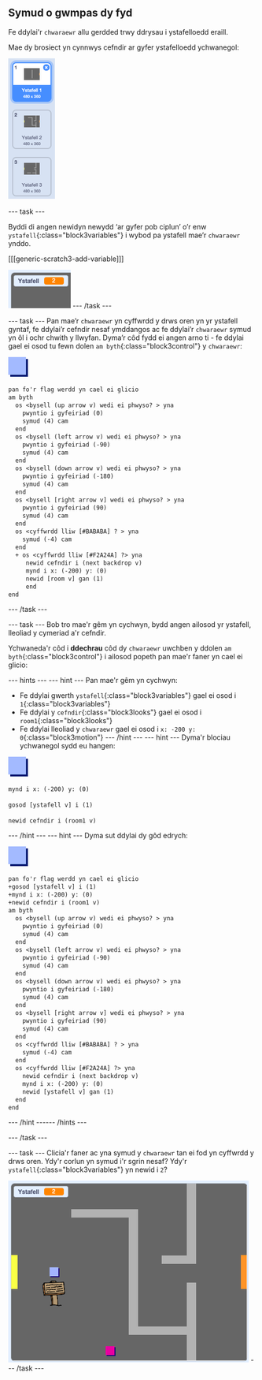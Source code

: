 ## Symud o gwmpas dy fyd

Fe ddylai'r `chwaraewr` allu gerdded trwy ddrysau i ystafelloedd eraill.

Mae dy brosiect yn cynnwys cefndir ar gyfer ystafelloedd ychwanegol:

![sgrinlun](images/world-backdrops.png)

--- task ---

Byddi di angen newidyn newydd ‘ar gyfer pob ciplun’ o’r enw `ystafell`{:class="block3variables"} i wybod pa ystafell mae’r `chwaraewr` ynddo.

[[[generic-scratch3-add-variable]]]

![sgrinlun](images/world-room.png) --- /task ---

--- task --- Pan mae’r `chwaraewr` yn cyffwrdd y drws oren yn yr ystafell gyntaf, fe ddylai’r cefndir nesaf ymddangos ac fe ddylai’r `chwaraewr` symud yn ôl i ochr chwith y llwyfan. Dyma’r côd fydd ei angen arno ti - fe ddylai gael ei osod tu fewn dolen `am byth`{:class="block3control"} y `chwaraewr`:

![chwaraewr](images/player.png)

```blocks3
pan fo'r flag werdd yn cael ei glicio
am byth 
  os <bysell (up arrow v) wedi ei phwyso? > yna 
    pwyntio i gyfeiriad (0)
    symud (4) cam
  end
  os <bysell (left arrow v) wedi ei phwyso? > yna 
    pwyntio i gyfeiriad (-90)
    symud (4) cam
  end
  os <bysell (down arrow v) wedi ei phwyso? > yna 
    pwyntio i gyfeiriad (-180)
    symud (4) cam
  end
  os <bysell [right arrow v] wedi ei phwyso? > yna 
    pwyntio i gyfeiriad (90)
    symud (4) cam
  end
  os <cyffwrdd lliw [#BABABA] ? > yna 
    symud (-4) cam
  end
  + os <cyffwrdd lliw [#F2A24A] ?> yna 
     newid cefndir i (next backdrop v)
     mynd i x: (-200) y: (0)
     newid [room v] gan (1)
     end
end
```

--- /task ---

--- task --- Bob tro mae'r gêm yn cychwyn, bydd angen ailosod yr ystafell, lleoliad y cymeriad a'r cefndir.

Ychwaneda'r côd i **ddechrau** côd dy `chwaraewr` uwchben y ddolen `am byth`{:class="block3control"} i ailosod popeth pan mae'r faner yn cael ei glicio:

--- hints ---
 --- hint --- Pan mae'r gêm yn cychwyn:

+ Fe ddylai gwerth `ystafell`{:class="block3variables"} gael ei osod i `1`{:class="block3variables"}
+ Fe ddylai y `cefndir`{:class="block3looks"} gael ei osod i `room1`{:class="block3looks"}
+ Fe ddylai lleoliad y `chwaraewr` gael ei osod i `x: -200 y: 0`{:class="block3motion"}
--- /hint ---
 --- hint --- Dyma'r blociau ychwanegol sydd eu hangen:

![chwaraewr](images/player.png)

```blocks3
mynd i x: (-200) y: (0)

gosod [ystafell v] i (1)

newid cefndir i (room1 v)
```

--- /hint --- --- hint --- Dyma sut ddylai dy gôd edrych:

![chwaraewr](images/player.png)

```blocks3
pan fo'r flag werdd yn cael ei glicio
+gosod [ystafell v] i (1)
+mynd i x: (-200) y: (0)
+newid cefndir i (room1 v)
am byth 
  os <bysell (up arrow v) wedi ei phwyso? > yna 
    pwyntio i gyfeiriad (0)
    symud (4) cam
  end
  os <bysell (left arrow v) wedi ei phwyso? > yna 
    pwyntio i gyfeiriad (-90)
    symud (4) cam
  end
  os <bysell (down arrow v) wedi ei phwyso? > yna 
    pwyntio i gyfeiriad (-180)
    symud (4) cam
  end
  os <bysell [right arrow v] wedi ei phwyso? > yna 
    pwyntio i gyfeiriad (90)
    symud (4) cam
  end
  os <cyffwrdd lliw [#BABABA] ? > yna 
    symud (-4) cam
  end
  os <cyffwrdd lliw [#F2A24A] ?> yna 
    newid cefndir i (next backdrop v)
    mynd i x: (-200) y: (0)
    newid [ystafell v] gan (1)
  end
end
```

--- /hint ------ /hints ---

--- /task ---

--- task --- Clicia'r faner ac yna symud y `chwaraewr` tan ei fod yn cyffwrdd y drws oren. Ydy'r corlun yn symud i'r sgrin nesaf? Ydy'r `ystafell`{:class="block3variables"} yn newid i `2`?

![sgrinlun](images/world-room-test.png) --- /task ---